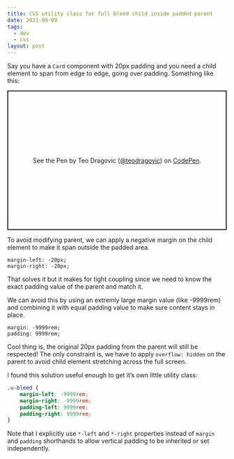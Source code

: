 ```yaml
---
title: CSS utility class for full bleed child inside padded parent
date: 2021-09-09
tags:
  - dev
  - css
layout: post
---
```


Say you have a `Card` component with 20px padding and you need a child element to span from edge to edge, going over padding. Something like this:

<p class="codepen" data-height="320" data-theme-id="dark" data-default-tab="result" data-slug-hash="dyRvMbM" data-preview="true" data-user="teodragovic" style="height: 320px; box-sizing: border-box; display: flex; align-items: center; justify-content: center; border: 2px solid; margin: 1em 0; padding: 1em;">
  <span>See the Pen <a href="https://codepen.io/teodragovic/pen/dyRvMbM">
  </a> by Teo Dragovic (<a href="https://codepen.io/teodragovic">@teodragovic</a>)
  on <a href="https://codepen.io">CodePen</a>.</span>
</p>
<script async src="https://cpwebassets.codepen.io/assets/embed/ei.js"></script>

To avoid modifying parent, we can apply a negative margin on the child element to make it span outside the padded area.

```
margin-left: -20px;
margin-right: -20px;
```

That solves it but it makes for tight coupling since we need to know the exact padding value of the parent and match it.

We can avoid this by using an extremly large margin value (like -9999rem) and combining it with equal padding value to make sure content stays in place.

```
margin: -9999rem;
padding: 9999rem;
```

Cool thing is, the original 20px padding from the parent will still be respected! The only constraint is, we have to apply `overflow: hidden` on the parent to avoid child element stretching across the full screen.

I found this solution useful enough to get it’s own little utility class:

```css
.u-bleed {
    margin-left: -9999rem;
    margin-right: -9999rem;
    padding-left: 9999rem;
    padding-right: 9999rem;
}
```

Note that I explicitly use `*-left` and `*-right` properties instead of `margin` and `padding` shorthands to allow vertical padding to be inherited or set independently.
